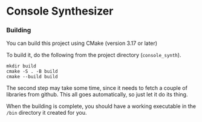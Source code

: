 # Console Synthesizer

### Building
You can build this project using CMake (version 3.17 or later)

To build it, do the following from the project directory (```console_synth```).
```
mkdir build
cmake -S . -B build
cmake --build build
```

The second step may take some time, since it needs to fetch a couple of libraries from github. This all goes automatically, so just let it do its thing. 

When the building is complete, you should have a working executable in the ```/bin``` directory it created for you.